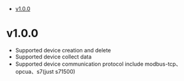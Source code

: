 - [v1.0.0](#v100)

# v1.0.0

* Supported device creation and delete
* Supported device collect data
* Supported device communication protocol include modbus-tcp、opcua、s7(just s71500)
